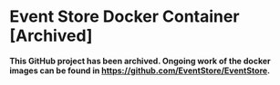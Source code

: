 # Event Store Docker Container [Archived]
**This GitHub project has been archived. Ongoing work of the docker images can be found in https://github.com/EventStore/EventStore.**
